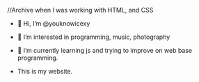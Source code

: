 //Archive when I was working with HTML, and CSS

- 👋 Hi, I’m @youknowicexy 
- 👀 I’m interested in programming, music, photography
- 🌱 I’m currently learning js and trying to improve on web base programming.


- This is my website.
